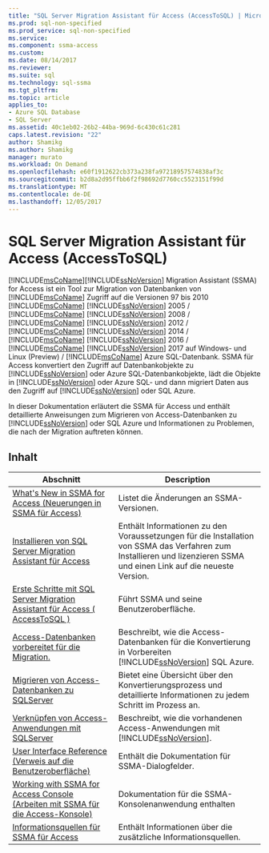 ```yaml
---
title: "SQL Server Migration Assistant für Access (AccessToSQL) | Microsoft Docs"
ms.prod: sql-non-specified
ms.prod_service: sql-non-specified
ms.service: 
ms.component: ssma-access
ms.custom: 
ms.date: 08/14/2017
ms.reviewer: 
ms.suite: sql
ms.technology: sql-ssma
ms.tgt_pltfrm: 
ms.topic: article
applies_to:
- Azure SQL Database
- SQL Server
ms.assetid: 40c1eb02-26b2-44ba-969d-6c430c61c281
caps.latest.revision: "22"
author: Shamikg
ms.author: Shamikg
manager: murato
ms.workload: On Demand
ms.openlocfilehash: e60f1912622cb373a238fa97218957574838af3c
ms.sourcegitcommit: b2d8a2d95ffbb6f2f98692d7760cc5523151f99d
ms.translationtype: MT
ms.contentlocale: de-DE
ms.lasthandoff: 12/05/2017
---
```

# <a name="sql-server-migration-assistant-for-access-accesstosql"></a>SQL Server Migration Assistant für Access (AccessToSQL)
[!INCLUDE[msCoName](../../includes/msconame_md.md)][!INCLUDE[ssNoVersion](../../includes/ssnoversion_md.md)] Migration Assistant (SSMA) for Access ist ein Tool zur Migration von Datenbanken von [!INCLUDE[msCoName](../../includes/msconame_md.md)] Zugriff auf die Versionen 97 bis 2010 [!INCLUDE[msCoName](../../includes/msconame_md.md)] [!INCLUDE[ssNoVersion](../../includes/ssnoversion_md.md)] 2005 / [!INCLUDE[msCoName](../../includes/msconame_md.md)] [!INCLUDE[ssNoVersion](../../includes/ssnoversion_md.md)] 2008 / [!INCLUDE[msCoName](../../includes/msconame_md.md)] [!INCLUDE[ssNoVersion](../../includes/ssnoversion_md.md)] 2012 / [!INCLUDE[msCoName](../../includes/msconame_md.md)] [!INCLUDE[ssNoVersion](../../includes/ssnoversion_md.md)] 2014 / [!INCLUDE[msCoName](../../includes/msconame_md.md)] [!INCLUDE[ssNoVersion](../../includes/ssnoversion_md.md)] 2016 / [!INCLUDE[msCoName](../../includes/msconame_md.md)] [!INCLUDE[ssNoVersion](../../includes/ssnoversion_md.md)] 2017 auf Windows- und Linux (Preview) / [!INCLUDE[msCoName](../../includes/msconame_md.md)] Azure SQL-Datenbank. SSMA für Access konvertiert den Zugriff auf Datenbankobjekte zu [!INCLUDE[ssNoVersion](../../includes/ssnoversion_md.md)] oder Azure SQL-Datenbankobjekte, lädt die Objekte in [!INCLUDE[ssNoVersion](../../includes/ssnoversion_md.md)] oder Azure SQL- und dann migriert Daten aus den Zugriff auf [!INCLUDE[ssNoVersion](../../includes/ssnoversion_md.md)] oder SQL Azure.  
  
In dieser Dokumentation erläutert die SSMA für Access und enthält detaillierte Anweisungen zum Migrieren von Access-Datenbanken zu [!INCLUDE[ssNoVersion](../../includes/ssnoversion_md.md)] oder SQL Azure und Informationen zu Problemen, die nach der Migration auftreten können.  
  
## <a name="contents"></a>Inhalt  
  
|Abschnitt|Description|  
|-----------|---------------|  
|[What's New in SSMA for Access (Neuerungen in SSMA für Access)](http://msdn.microsoft.com/en-us/a24d3fc0-6911-4bfa-828a-197abf222e02)|Listet die Änderungen an SSMA-Versionen.|  
|[Installieren von SQL Server Migration Assistant für Access](http://msdn.microsoft.com/en-us/dd50eebd-75df-4e0d-8c4d-88b511aae4c7)|Enthält Informationen zu den Voraussetzungen für die Installation von SSMA das Verfahren zum Installieren und lizenzieren SSMA und einen Link auf die neueste Version.|  
|[Erste Schritte mit SQL Server Migration Assistant für Access &#40; AccessToSQL &#41;](../../ssma/access/getting-started-with-sql-server-migration-assistant-for-access-accesstosql.md)|Führt SSMA und seine Benutzeroberfläche.|  
|[Access-Datenbanken vorbereitet für die Migration.](http://msdn.microsoft.com/en-us/9b80a9e0-08e7-4b4d-b5ec-cc998d3f5114)|Beschreibt, wie die Access-Datenbanken für die Konvertierung in Vorbereiten [!INCLUDE[ssNoVersion](../../includes/ssnoversion_md.md)] SQL Azure.|  
|[Migrieren von Access-Datenbanken zu SQLServer](http://msdn.microsoft.com/en-us/76a3abcf-2998-4712-9490-fe8d872c89ca)|Bietet eine Übersicht über den Konvertierungsprozess und detaillierte Informationen zu jedem Schritt im Prozess an.|  
|[Verknüpfen von Access-Anwendungen mit SQLServer](http://msdn.microsoft.com/en-us/82374ad2-7737-4164-a489-13261ba393d4)|Beschreibt, wie die vorhandenen Access-Anwendungen mit [!INCLUDE[ssNoVersion](../../includes/ssnoversion_md.md)].|  
|[User Interface Reference (Verweis auf die Benutzeroberfläche)](http://msdn.microsoft.com/en-us/af24c303-4a41-449b-9c86-d6558a97e839)|Enthält die Dokumentation für SSMA-Dialogfelder.|  
|[Working with SSMA for Access Console (Arbeiten mit SSMA für die Access-Konsole)](http://msdn.microsoft.com/en-us/ef94e843-9f88-45a2-86c4-a0af268738c4)|Dokumentation für die SSMA-Konsolenanwendung enthalten|  
|[Informationsquellen für SSMA für Access](http://go.microsoft.com/fwlink/?LinkID=708538&clcid=0x409)|Enthält Informationen über die zusätzliche Informationsquellen.|  
  
